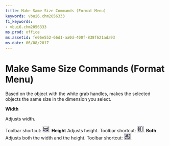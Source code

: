 ```yaml
---
title: Make Same Size Commands (Format Menu)
keywords: vbui6.chm2056333
f1_keywords:
- vbui6.chm2056333
ms.prod: office
ms.assetid: fe06e552-66d1-aa0d-400f-838f621ada93
ms.date: 06/08/2017
---
```



# Make Same Size Commands (Format Menu)

Based on the object with the white grab handles, makes the selected objects the same size in the dimension you select.

 **Width**

Adjusts width.

Toolbar shortcut: 
![Toolbar button](../../../images/tbr_swid_ZA01201752.gif).
 **Height**
Adjusts height.
Toolbar shortcut: 
![Toolbar button](../../../images/tbr_sht_ZA01201744.gif).
 **Both**
Adjusts both the width and the height.
Toolbar shortcut: 
![Toolbar button](../../../images/tbr_sbth_ZA01201738.gif).

